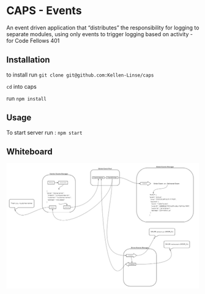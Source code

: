 # CAPS - Events

An event driven application that “distributes” the responsibility for logging to separate modules, using only events to trigger logging based on activity - for Code Fellows 401

## Installation

to install run `git clone git@github.com:Kellen-Linse/caps`

`cd` into caps

run `npm install`

## Usage

To start server run : `npm start`

## Whiteboard

![whiteboard](Lab%20Class%2011_%20Caps.jpg)

